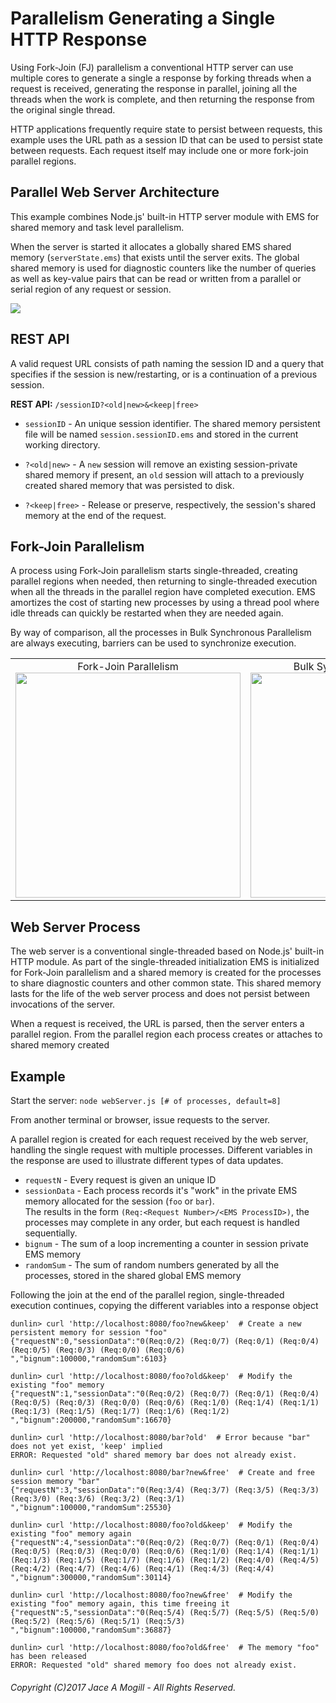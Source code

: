 # Parallelism Generating a Single HTTP Response

Using Fork-Join (FJ) parallelism a conventional 
HTTP server can use multiple cores to generate
a single a response by forking threads
when a request is received, generating the response in
parallel, joining all the threads when the work is complete,
and then returning the response from the original single thread.

HTTP applications frequently require state to persist between requests,
this example uses the URL path as a session ID that can be used to
persist state between requests.  Each request itself may include
one or more fork-join parallel regions.

## Parallel Web Server Architecture

This example combines Node.js' built-in HTTP server module
with EMS for shared memory and task level parallelism.

When the server is started it allocates a globally shared
EMS shared memory (`serverState.ems`) that exists until the server exits.
The global shared memory is used for diagnostic counters like the 
number of queries as well as key-value pairs that can be read
or written from a parallel or serial region of any request or session.

<img src="http://synsem.com/images/ems/parWebServer.svg" type="image/svg+xml">

## REST API

A valid request URL consists of path naming the session ID
and a query that specifies if the session is new/restarting, or
is a continuation of a previous session.
 
__REST API:__  `/sessionID?<old|new>&<keep|free>`
 
- `sessionID` - An unique session identifier.  The shared memory
  persistent file will be named `session.sessionID.ems` and stored
  in the current working directory.

- `?<old|new>` - A `new` session will remove an existing
  session-private shared memory if present, an `old` session
  will attach to a previously created shared memory that was
  persisted to disk.
  
- `?<keep|free>` - Release or preserve, respectively, the 
  session's shared memory at the end of the request.


## Fork-Join Parallelism

A process using Fork-Join parallelism starts single-threaded,
creating parallel regions when needed, then returning to
single-threaded execution when all the threads in the 
parallel region have completed execution.
EMS amortizes the cost of starting new processes by using a thread pool
where idle threads can quickly be restarted when they are needed again.

By way of comparison, all the processes in Bulk Synchronous Parallelism
are always executing, barriers can be used to synchronize execution.

<table>
  <tr>
    <td>
      <center>
      Fork-Join Parallelism<br>
      <img src="http://synsem.com/images/ems/tasksAndLoopsFJ.svg" type="image/svg+xml" height="360px">
      </center>
    </td>
    <td>
      <center>
      Bulk Synchronous Parallelism<br>
      <img src="http://synsem.com/images/ems/tasksAndLoopsBSP.svg" type="image/svg+xml" height="360px">
      </center>
    </td>
  </tr>
</table>


## Web Server Process

The web server is a conventional single-threaded based on Node.js'
built-in HTTP module.  As part of the single-threaded initialization
EMS is initialized for Fork-Join parallelism and a shared memory
is created for the processes to share diagnostic counters and other
common state.  This shared memory lasts for the life of the web
server process and does not persist between invocations of the server.

When a request is received, the URL is parsed, then the server enters
a parallel region.  From the parallel region each process creates or
attaches to shared memory created 





## Example
Start the server:
`node webServer.js [# of processes, default=8]`

From another terminal or browser, issue requests to the server.

A parallel region is created for each request received by the web server,
handling the single request with multiple processes.
Different variables in the response are used to illustrate
different types of data updates.

- `requestN` - Every request is given an unique ID
- `sessionData` - Each process records it's "work" in the private EMS
   memory allocated for the session (`foo` or `bar`).  
   The results in the form
  `(Req:<Request Number>/<EMS ProcessID>)`, the processes may complete
  in any order, but each request is handled sequentially.
- `bignum` - The sum of a loop incrementing a counter in session
  private EMS memory
- `randomSum` - The sum of random numbers generated by all the processes,
  stored in the shared global EMS memory 
  
Following the join at the end of the parallel region,
  single-threaded execution continues, copying the different
  variables into a response object  


```
dunlin> curl 'http://localhost:8080/foo?new&keep'  # Create a new persistent memory for session "foo"
{"requestN":0,"sessionData":"0(Req:0/2) (Req:0/7) (Req:0/1) (Req:0/4) (Req:0/5) (Req:0/3) (Req:0/0) (Req:0/6) ","bignum":100000,"randomSum":6103}

dunlin> curl 'http://localhost:8080/foo?old&keep'  # Modify the existing "foo" memory
{"requestN":1,"sessionData":"0(Req:0/2) (Req:0/7) (Req:0/1) (Req:0/4) (Req:0/5) (Req:0/3) (Req:0/0) (Req:0/6) (Req:1/0) (Req:1/4) (Req:1/1) (Req:1/3) (Req:1/5) (Req:1/7) (Req:1/6) (Req:1/2) ","bignum":200000,"randomSum":16670}

dunlin> curl 'http://localhost:8080/bar?old'  # Error because "bar" does not yet exist, 'keep' implied
ERROR: Requested "old" shared memory bar does not already exist.

dunlin> curl 'http://localhost:8080/bar?new&free'  # Create and free session memory "bar"
{"requestN":3,"sessionData":"0(Req:3/4) (Req:3/7) (Req:3/5) (Req:3/3) (Req:3/0) (Req:3/6) (Req:3/2) (Req:3/1) ","bignum":100000,"randomSum":25530}

dunlin> curl 'http://localhost:8080/foo?old&keep'  # Modify the existing "foo" memory again
{"requestN":4,"sessionData":"0(Req:0/2) (Req:0/7) (Req:0/1) (Req:0/4) (Req:0/5) (Req:0/3) (Req:0/0) (Req:0/6) (Req:1/0) (Req:1/4) (Req:1/1) (Req:1/3) (Req:1/5) (Req:1/7) (Req:1/6) (Req:1/2) (Req:4/0) (Req:4/5) (Req:4/2) (Req:4/7) (Req:4/6) (Req:4/1) (Req:4/3) (Req:4/4) ","bignum":300000,"randomSum":30114}

dunlin> curl 'http://localhost:8080/foo?new&free'  # Modify the existing "foo" memory again, this time freeing it
{"requestN":5,"sessionData":"0(Req:5/4) (Req:5/7) (Req:5/5) (Req:5/0) (Req:5/2) (Req:5/6) (Req:5/1) (Req:5/3) ","bignum":100000,"randomSum":36887}

dunlin> curl 'http://localhost:8080/foo?old&free'  # The memory "foo" has been released
ERROR: Requested "old" shared memory foo does not already exist.
```


###### Copyright (C)2017 Jace A Mogill - All Rights Reserved.
